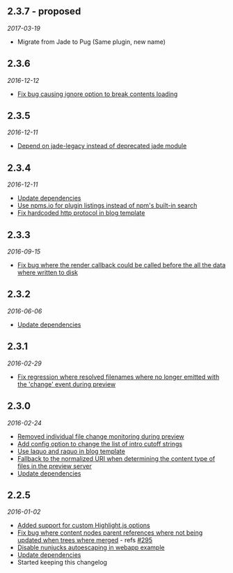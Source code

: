 ## 2.3.7 - proposed
*2017-03-19*

* Migrate from Jade to Pug (Same plugin, new name)

## 2.3.6
*2016-12-12*

* [Fix bug causing ignore option to break contents loading](https://github.com/jnordberg/wintersmith/commit/e0c5c5f799feb87e50f6acf4bed8e0ddc0d549a7)

## 2.3.5
*2016-12-11*

* [Depend on jade-legacy instead of deprecated jade module](https://github.com/jnordberg/wintersmith/commit/31ddafaa45306b3b8ac57cd99873c9157c703822)

## 2.3.4
*2016-12-11*

* [Update dependencies](https://github.com/jnordberg/wintersmith/commit/a5087b8abaf3589c0ebf897c9bcde24f8cd7d5d0)
* [Use npms.io for plugin listings instead of npm's built-in search](https://github.com/jnordberg/wintersmith/commit/5641e420e65c92f40e8ad1f2d6ee5acb4bdb1972)
* [Fix hardcoded http protocol in blog template](https://github.com/jnordberg/wintersmith/commit/053c36d5f3055534eaca9dd29b51707db1fe0e2d)

## 2.3.3
*2016-09-15*

* [Fix bug where the render callback could be called before the all the data where written to disk](https://github.com/jnordberg/wintersmith/commit/4e255568fb0a66b680e85d6c1948ba5448197f7c)

## 2.3.2
*2016-06-06*

* [Update dependencies](https://github.com/jnordberg/wintersmith/commit/5634b192d80c18f5d13c012a23c632cc086c2795)

## 2.3.1
*2016-02-29*

* [Fix regression where resolved filenames where no longer emitted with the 'change' event during preview](https://github.com/jnordberg/wintersmith/commit/145875ec1d502d57a6fdefbb8ed9404e53abb5b7)

## 2.3.0
*2016-02-24*

* [Removed individual file change monitoring during preview](https://github.com/jnordberg/wintersmith/commit/1f905cc2b48fe0fffd07dbc14bb7f10dc9b780e7)
* [Add config option to change the list of intro cutoff strings](https://github.com/jnordberg/wintersmith/pull/304)
* [Use laquo and raquo in blog template](https://github.com/jnordberg/wintersmith/pull/302)
* [Fallback to the normalized URI when determining the content type of files in the preview server](https://github.com/jnordberg/wintersmith/pull/303)
* [Update dependencies](https://github.com/jnordberg/wintersmith/commit/0a4489e3299c69a702381684820d1e5176f1867e)

## 2.2.5
*2016-01-02*

* [Added support for custom Highlight.js options](https://github.com/jnordberg/wintersmith/pull/297/files)
* [Fix bug where content nodes parent references where not being updated when trees where merged](https://github.com/jnordberg/wintersmith/pull/296/files) - refs [#295](https://github.com/jnordberg/wintersmith/issues/295)
* [Disable nunjucks autoescaping in webapp example](https://github.com/jnordberg/wintersmith/commit/d75b60c207eaae3ad7e252280fbc5e1a00388b99)
* [Update dependencies](https://github.com/jnordberg/wintersmith/commit/4911c15a5e79d46f020cdea8ad0320894dae45e6)
* Started keeping this changelog
